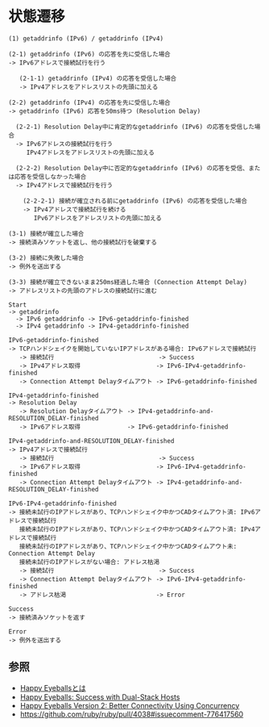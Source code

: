 # 状態遷移

```
(1) getaddrinfo (IPv6) / getaddrinfo (IPv4)

(2-1) getaddrinfo (IPv6) の応答を先に受信した場合
-> IPv6アドレスで接続試行を行う

   (2-1-1) getaddrinfo (IPv4) の応答を受信した場合
   -> IPv4アドレスをアドレスリストの先頭に加える

(2-2) getaddrinfo (IPv4) の応答を先に受信した場合
-> getaddrinfo (IPv6) 応答を50ms待つ (Resolution Delay)

  (2-2-1) Resolution Delay中に肯定的なgetaddrinfo (IPv6) の応答を受信した場合
  -> IPv6アドレスの接続試行を行う
     IPv4アドレスをアドレスリストの先頭に加える

  (2-2-2) Resolution Delay中に否定的なgetaddrinfo (IPv6) の応答を受信、または応答を受信しなかった場合
  -> IPv4アドレスで接続試行を行う

    (2-2-2-1) 接続が確立される前にgetaddrinfo (IPv6) の応答を受信した場合
    -> IPv4アドレスで接続試行を続ける
       IPv6アドレスをアドレスリストの先頭に加える

(3-1) 接続が確立した場合
-> 接続済みソケットを返し、他の接続試行を破棄する

(3-2) 接続に失敗した場合
-> 例外を送出する

(3-3) 接続が確立できないまま250ms経過した場合 (Connection Attempt Delay)
-> アドレスリストの先頭のアドレスの接続試行に進む
```

```
Start
-> getaddrinfo
  -> IPv6 getaddrinfo -> IPv6-getaddrinfo-finished
  -> IPv4 getaddrinfo -> IPv4-getaddrinfo-finished

IPv6-getaddrinfo-finished
-> TCPハンドシェイクを開始していないIPアドレスがある場合: IPv6アドレスで接続試行
   -> 接続試行                             -> Success
   -> IPv4アドレス取得                     -> IPv6-IPv4-getaddrinfo-finished
   -> Connection Attempt Delayタイムアウト -> IPv6-getaddrinfo-finished

IPv4-getaddrinfo-finished
-> Resolution Delay
   -> Resolution Delayタイムアウト -> IPv4-getaddrinfo-and-RESOLUTION_DELAY-finished
   -> IPv6アドレス取得             -> IPv6-getaddrinfo-finished

IPv4-getaddrinfo-and-RESOLUTION_DELAY-finished
-> IPv4アドレスで接続試行
   -> 接続試行                             -> Success
   -> IPv6アドレス取得                     -> IPv6-IPv4-getaddrinfo-finished
   -> Connection Attempt Delayタイムアウト -> IPv4-getaddrinfo-and-RESOLUTION_DELAY-finished

IPv6-IPv4-getaddrinfo-finished
-> 接続未試行のIPアドレスがあり、TCPハンドシェイク中かつCADタイムアウト済: IPv6アドレスで接続試行
   接続未試行のIPアドレスがあり、TCPハンドシェイク中かつCADタイムアウト済: IPv4アドレスで接続試行
   接続未試行のIPアドレスがあり、TCPハンドシェイク中かつCADタイムアウト未: Connection Attempt Delay
   接続未試行のIPアドレスがない場合: アドレス枯渇
   -> 接続試行                             -> Success
   -> Connection Attempt Delayタイムアウト -> IPv6-IPv4-getaddrinfo-finished
   -> アドレス枯渇                         -> Error

Success
-> 接続済みソケットを返す

Error
-> 例外を送出する
```

## 参照
- [Happy Eyeballsとは](https://www.nic.ad.jp/ja/basics/terms/happy-eyeballs.html)
- [Happy Eyeballs: Success with Dual-Stack Hosts](https://www.ietf.org/rfc/rfc6555.txt)
- [Happy Eyeballs Version 2: Better Connectivity Using Concurrency](https://www.ietf.org/rfc/rfc8305.txt)
- https://github.com/ruby/ruby/pull/4038#issuecomment-776417560
